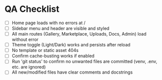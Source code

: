 # QA Checklist

- [ ] Home page loads with no errors at /
- [ ] Sidebar menu and header are visible and styled
- [ ] All main routes (Gallery, Marketplace, Uploads, Docs, Admin) load without error
- [ ] Theme toggle (Light/Dark) works and persists after reload
- [ ] No template or static asset 404s
- [ ] Confirm cache-busting works if enabled
- [ ] Run 'git status' to confirm no unwanted files are committed (venv, .env, etc. are ignored)
- [ ] All new/modified files have clear comments and docstrings

